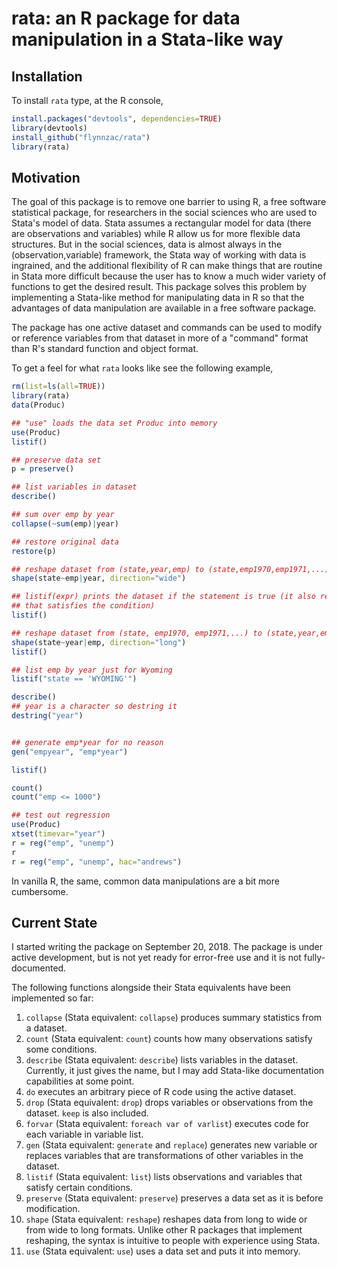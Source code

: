 # rata: an R package for data manipulation in a Stata-like way

## Installation

To install `rata` type, at the R console,
```R
install.packages("devtools", dependencies=TRUE)
library(devtools)
install_github("flynnzac/rata")
library(rata)
```

## Motivation
The goal of this package is to remove one barrier to using R, a free software statistical package, for researchers in the social sciences who are used to Stata's model of data.  Stata assumes a rectangular model for data (there are observations and variables) while R allow us for more flexible data structures. But in the social sciences, data is almost always in the (observation,variable) framework, the Stata way of working with data is ingrained, and the additional flexibility of R can make things that are routine in Stata more difficult because the user has to know a much wider variety of functions to get the desired result.  This package solves this problem by implementing a Stata-like method for manipulating data in R so that the advantages of data manipulation are available in a free software package. 

The package has one active dataset and commands can be used to modify or reference variables from that dataset in more of a "command" format than R's standard function and object format. 

To get a feel for what `rata` looks like see the following example,
```R
rm(list=ls(all=TRUE))
library(rata)
data(Produc)

## "use" loads the data set Produc into memory
use(Produc)
listif()

## preserve data set
p = preserve()

## list variables in dataset
describe()

## sum over emp by year
collapse(~sum(emp)|year)

## restore original data
restore(p)

## reshape dataset from (state,year,emp) to (state,emp1970,emp1971,...)
shape(state~emp|year, direction="wide")

## listif(expr) prints the dataset if the statement is true (it also returns the part of the dataset
## that satisfies the condition)
listif()

## reshape dataset from (state, emp1970, emp1971,...) to (state,year,emp)
shape(state~year|emp, direction="long")
listif()

## list emp by year just for Wyoming
listif("state == 'WYOMING'")

describe()
## year is a character so destring it
destring("year")


## generate emp*year for no reason
gen("empyear", "emp*year")

listif()

count()
count("emp <= 1000")

## test out regression
use(Produc)
xtset(timevar="year")
r = reg("emp", "unemp")
r
r = reg("emp", "unemp", hac="andrews")
```

In vanilla R, the same, common data manipulations are a bit more cumbersome.

## Current State

I started writing the package on September 20, 2018.  The package is under active development, but is not yet ready for error-free use and it is not fully-documented.

The following functions alongside their Stata equivalents have been implemented so far:

1. `collapse` (Stata equivalent: `collapse`) produces summary statistics from a dataset.
2. `count` (Stata equivalent: `count`) counts how many observations satisfy some conditions.
3. `describe` (Stata equivalent: `describe`) lists variables in the dataset. Currently, it just gives the name, but I may add Stata-like documentation capabilities at some point.
4. `do` executes an arbitrary piece of R code using the active dataset.
5. `drop` (Stata equivalent: `drop`) drops variables or observations from the dataset. `keep` is also included.
6. `forvar` (Stata equivalent: `foreach var of varlist`) executes code for each variable in variable list.
7. `gen` (Stata equivalent: `generate` and `replace`) generates new variable or replaces variables that are transformations of other variables in the dataset.
8. `listif` (Stata equivalent: `list`) lists observations and variables that satisfy certain conditions.
9. `preserve` (Stata equivalent: `preserve`) preserves a data set as it is before modification.
10. `shape` (Stata equivalent: `reshape`) reshapes data from long to wide or from wide to long formats. Unlike other R packages that implement reshaping, the syntax is intuitive to people with experience using Stata.
11. `use` (Stata equivalent: `use`) uses a data set and puts it into memory.





